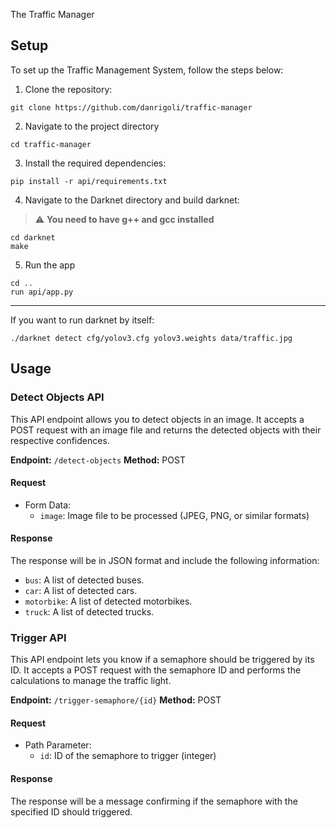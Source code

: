 
The Traffic Manager

## Setup

To set up the Traffic Management System, follow the steps below:

1. Clone the repository:
```
git clone https://github.com/danrigoli/traffic-manager
```
2. Navigate to the project directory
```
cd traffic-manager
```
3. Install the required dependencies:
```
pip install -r api/requirements.txt
```
4. Navigate to the Darknet directory and build darknet:
> :warning: **You need to have g++ and gcc installed**
```
cd darknet
make
```
5. Run the app
```
cd ..
run api/app.py
```

-------

If you want to run darknet by itself:
```
./darknet detect cfg/yolov3.cfg yolov3.weights data/traffic.jpg
```

## Usage

### Detect Objects API

This API endpoint allows you to detect objects in an image. It accepts a POST request with an image file and returns the detected objects with their respective confidences.

**Endpoint:** `/detect-objects`
**Method:** POST

#### Request

- Form Data:
  - `image`: Image file to be processed (JPEG, PNG, or similar formats)

#### Response

The response will be in JSON format and include the following information:

- `bus`: A list of detected buses.
- `car`: A list of detected cars.
- `motorbike`: A list of detected motorbikes.
- `truck`: A list of detected trucks.

### Trigger API

This API endpoint lets you know if a semaphore should be triggered by its ID. It accepts a POST request with the semaphore ID and performs the calculations to manage the traffic light.

**Endpoint:** `/trigger-semaphore/{id}`
**Method:** POST

#### Request

- Path Parameter:
  - `id`: ID of the semaphore to trigger (integer)

#### Response

The response will be a message confirming if the semaphore with the specified ID should triggered.
